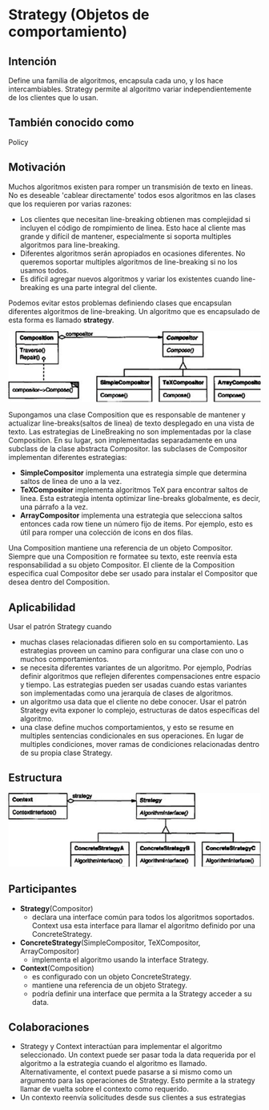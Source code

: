 # Strategy (Objetos de comportamiento)

## Intención 
Define una familia de algoritmos, encapsula cada uno, y los hace intercambiables. Strategy permite al algoritmo variar independientemente de los clientes que lo usan.

## También conocido como
Policy

## Motivación
Muchos algoritmos existen para romper un transmisión de texto en lineas. No es deseable 'cablear directamente' todos esos algoritmos en las clases que los requieren por varias razones:
* Los clientes que necesitan line-breaking obtienen mas complejidad si incluyen el código de rompimiento de linea. Esto hace al cliente mas grande y difícil de mantener, especialmente si soporta multiples algoritmos para line-breaking.
* Diferentes algoritmos serán apropiados en ocasiones diferentes. No queremos soportar multiples algoritmos de line-breaking si no los usamos todos.
* Es difícil agregar nuevos algoritmos y variar los existentes cuando line-breaking es una parte integral del cliente.

Podemos evitar estos problemas definiendo clases que encapsulan diferentes algoritmos de line-breaking. Un algoritmo que es encapsulado de esta forma es llamado  **strategy**.

<img src="./../img/strategy-diagram.png"/>

Supongamos una clase Composition que es responsable de mantener y actualizar line-breaks(saltos de linea) de texto desplegado en una vista de texto. Las estrategias de LineBreaking no son implementadas por la clase Composition. En su lugar, son implementadas separadamente en una subclass de la  clase abstracta Compositor. las subclases de Compositor implementan diferentes estrategias:

* **SimpleCompositor** implementa una estrategia simple que determina saltos de linea de uno a la vez.
* **TeXCompositor** implementa algoritmos TeX para encontrar saltos de linea. Esta estrategia intenta optimizar line-breaks globalmente, es decir, una párrafo a la vez.
* **ArrayCompositor** implementa una estrategia que selecciona saltos entonces cada row tiene un número fijo de items. Por ejemplo, esto es útil para romper una colección de icons en dos filas.

Una Composition mantiene una referencia de un objeto Compositor. Siempre que una Composition re formatee su texto, este reenvía esta responsabilidad a su objeto Compositor. El cliente de la Composition especifica cual Compositor debe ser usado para instalar el Compositor que desea dentro del Composition.

## Aplicabilidad
Usar el patrón Strategy cuando
* muchas clases relacionadas difieren solo en su comportamiento. Las estrategias proveen un camino para configurar una clase con uno o muchos comportamientos.
* se necesita diferentes variantes de un algoritmo. Por ejemplo, Podrías definir algoritmos que reflejen diferentes compensaciones entre espacio y tiempo. Las estrategias pueden ser usadas cuando estas variantes son implementadas como una jerarquía de clases de algoritmos.
* un algoritmo usa data que el cliente no debe conocer. Usar el patrón Strategy evita exponer lo complejo, estructuras de datos específicas del algoritmo.
* una clase define muchos comportamientos, y esto se resume en multiples sentencias condicionales en sus operaciones. En lugar de multiples condiciones, mover ramas de condiciones relacionadas dentro de su propia clase Strategy.

## Estructura
<img src="./../img/strategy-structure-diagram.png"/>

## Participantes
* **Strategy**(Compositor)
  - declara una interface común para todos los algoritmos soportados. Context usa esta interface para llamar el algoritmo definido por una ConcreteStrategy.
* **ConcreteStrategy**(SimpleCompositor, TeXCompositor, ArrayCompositor)
  - implementa el algoritmo usando la interface Strategy.
* **Context**(Composition)
  - es configurado con un objeto ConcreteStrategy.
  - mantiene una referencia de un objeto Strategy.
  - podría definir una interface que permita a la Strategy acceder a su data.

## Colaboraciones
* Strategy y Context interactúan para implementar el algoritmo seleccionado. Un context puede ser pasar toda la data requerida por el algoritmo a la estrategia cuando el algoritmo es llamado. Alternativamente, el context puede pasarse a si mismo  como un argumento para las operaciones de Strategy. Esto permite a la strategy llamar de vuelta sobre el contexto  como requerido.
* Un contexto reenvía solicitudes desde sus clientes a sus estrategias